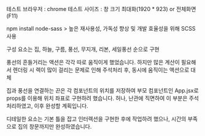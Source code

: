 테스트 브라우저 : chrome
테스트 사이즈 : 창 크기 최대화(1920 \* 923) or 전체화면(F11)

npm install node-sass > 높은 재사용성, 가독성 향상 및 개발 효율성을 위해 SCSS 사용

구성 요소는 집, 하늘, 구름, 풍선, 무지개, 리본, 세일풍선 순으로 구현

풍선의 흔들거리는 액션은 각각 따로 움직이게 했었습니다. 하지만 많은 계산이 필요해서 렌더링 시 렉이 많이 걸리는 문제로 인해 주석처리 후, 동시에 움직이는 액션으로 대체

집과 풍선을 연결하는 끈은 각 컴포넌트의 위치를 저장하여 부모 컴포넌트인 App.jsx로 props를 이용해 위치 좌표로 구현하려 했습니다. 허나, 난관에 직면하여 이 부분은 주석 처리하였고, 이후 완성할 계획입니다.

디테일한 요소는 기본 틀을 잡고 인터렉션을 구현한 후에 작업하려 했으나, 시간의 부족으로 집의 창문까지만 완성하였습니다.
